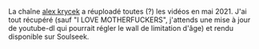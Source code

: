 La chaîne [alex krycek](https://www.youtube.com/channel/UC_daSiST9Jj1Y--J0iJI_kA/videos) a réuploadé toutes (?) les vidéos en mai 2021. J'ai tout récupéré (sauf "I LOVE MOTHERFUCKERS", j'attends une mise à jour de youtube-dl qui pourrait régler le wall de limitation d'âge) et rendu disponible sur Soulseek.
